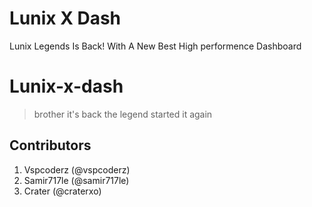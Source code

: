 # Lunix X Dash
Lunix Legends Is Back! With A New Best High performence Dashboard

## 
# Lunix-x-dash 
> brother it's back the legend started it again 

## Contributors
 1. Vspcoderz (@vspcoderz)
 2. Samir717le (@samir717le)
 3. Crater (@craterxo) 
